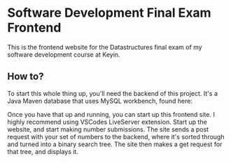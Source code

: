 
# Software Development Final Exam Frontend

This is the frontend website for the Datastructures final exam of my software development course at Keyin.

## How to?

To start this whole thing up, you'll need the backend of this project. It's a Java Maven
database that uses MySQL workbench, found here:

Once you have that up and running, you can start up this frontend site. I highly recommend using VSCodes LiveServer extension. Start up the website, and start making number submissions. The site sends a post request with your set of numbers to the backend, where it's sorted through and turned into a binary search tree. The site then makes a get request for that tree, and displays it.
